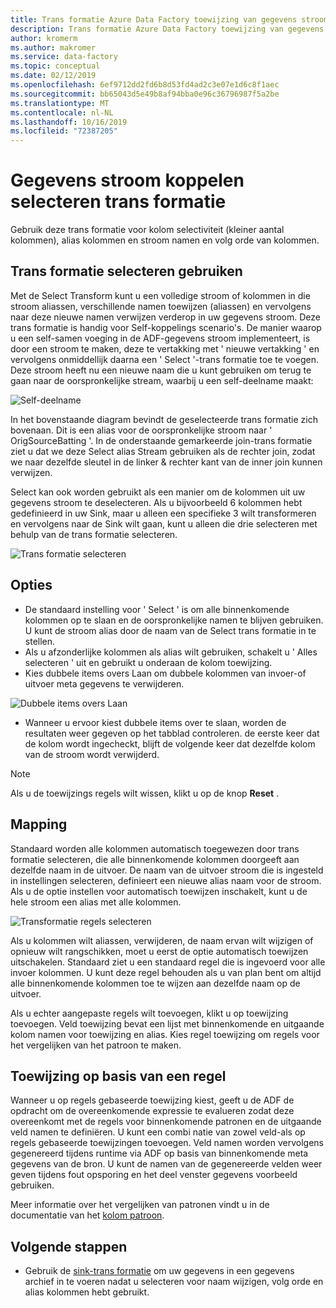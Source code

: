 ```yaml
---
title: Trans formatie Azure Data Factory toewijzing van gegevens stroom selecteren
description: Trans formatie Azure Data Factory toewijzing van gegevens stroom selecteren
author: kromerm
ms.author: makromer
ms.service: data-factory
ms.topic: conceptual
ms.date: 02/12/2019
ms.openlocfilehash: 6ef9712dd2fd6b8d53fd4ad2c3e07e1d6c8f1aec
ms.sourcegitcommit: bb65043d5e49b8af94bba0e96c36796987f5a2be
ms.translationtype: MT
ms.contentlocale: nl-NL
ms.lasthandoff: 10/16/2019
ms.locfileid: "72387205"
---
```

# <a name="mapping-data-flow-select-transformation"></a>Gegevens stroom koppelen selecteren trans formatie


Gebruik deze trans formatie voor kolom selectiviteit (kleiner aantal kolommen), alias kolommen en stroom namen en volg orde van kolommen.

## <a name="how-to-use-select-transformation"></a>Trans formatie selecteren gebruiken
Met de Select Transform kunt u een volledige stroom of kolommen in die stroom aliassen, verschillende namen toewijzen (aliassen) en vervolgens naar deze nieuwe namen verwijzen verderop in uw gegevens stroom. Deze trans formatie is handig voor Self-koppelings scenario's. De manier waarop u een self-samen voeging in de ADF-gegevens stroom implementeert, is door een stroom te maken, deze te vertakking met ' nieuwe vertakking ' en vervolgens onmiddellijk daarna een ' Select '-trans formatie toe te voegen. Deze stroom heeft nu een nieuwe naam die u kunt gebruiken om terug te gaan naar de oorspronkelijke stream, waarbij u een self-deelname maakt:

![Self-deelname](media/data-flow/selfjoin.png "Self-deelname")

In het bovenstaande diagram bevindt de geselecteerde trans formatie zich bovenaan. Dit is een alias voor de oorspronkelijke stroom naar ' OrigSourceBatting '. In de onderstaande gemarkeerde join-trans formatie ziet u dat we deze Select alias Stream gebruiken als de rechter join, zodat we naar dezelfde sleutel in de linker & rechter kant van de inner join kunnen verwijzen.

Select kan ook worden gebruikt als een manier om de kolommen uit uw gegevens stroom te deselecteren. Als u bijvoorbeeld 6 kolommen hebt gedefinieerd in uw Sink, maar u alleen een specifieke 3 wilt transformeren en vervolgens naar de Sink wilt gaan, kunt u alleen die drie selecteren met behulp van de trans formatie selecteren.

![Trans formatie selecteren](media/data-flow/newselect1.png "Alias selecteren")

## <a name="options"></a>Opties
* De standaard instelling voor ' Select ' is om alle binnenkomende kolommen op te slaan en de oorspronkelijke namen te blijven gebruiken. U kunt de stroom alias door de naam van de Select trans formatie in te stellen.
* Als u afzonderlijke kolommen als alias wilt gebruiken, schakelt u ' Alles selecteren ' uit en gebruikt u onderaan de kolom toewijzing.
* Kies dubbele items overs Laan om dubbele kolommen van invoer-of uitvoer meta gegevens te verwijderen.

![Dubbele items overs Laan](media/data-flow/select-skip-dup.png "Dubbele items overs Laan")

* Wanneer u ervoor kiest dubbele items over te slaan, worden de resultaten weer gegeven op het tabblad controleren. de eerste keer dat de kolom wordt ingecheckt, blijft de volgende keer dat dezelfde kolom van de stroom wordt verwijderd.

> [!NOTE]
> Als u de toewijzings regels wilt wissen, klikt u op de knop **Reset** .

## <a name="mapping"></a>Mapping
Standaard worden alle kolommen automatisch toegewezen door trans formatie selecteren, die alle binnenkomende kolommen doorgeeft aan dezelfde naam in de uitvoer. De naam van de uitvoer stroom die is ingesteld in instellingen selecteren, definieert een nieuwe alias naam voor de stroom. Als u de optie instellen voor automatisch toewijzen inschakelt, kunt u de hele stroom een alias met alle kolommen.

![Transformatie regels selecteren](media/data-flow/rule2.png "Toewijzing op basis van een regel")

Als u kolommen wilt aliassen, verwijderen, de naam ervan wilt wijzigen of opnieuw wilt rangschikken, moet u eerst de optie automatisch toewijzen uitschakelen. Standaard ziet u een standaard regel die is ingevoerd voor alle invoer kolommen. U kunt deze regel behouden als u van plan bent om altijd alle binnenkomende kolommen toe te wijzen aan dezelfde naam op de uitvoer.

Als u echter aangepaste regels wilt toevoegen, klikt u op toewijzing toevoegen. Veld toewijzing bevat een lijst met binnenkomende en uitgaande kolom namen voor toewijzing en alias. Kies regel toewijzing om regels voor het vergelijken van het patroon te maken.

## <a name="rule-based-mapping"></a>Toewijzing op basis van een regel
Wanneer u op regels gebaseerde toewijzing kiest, geeft u de ADF de opdracht om de overeenkomende expressie te evalueren zodat deze overeenkomt met de regels voor binnenkomende patronen en de uitgaande veld namen te definiëren. U kunt een combi natie van zowel veld-als op regels gebaseerde toewijzingen toevoegen. Veld namen worden vervolgens gegenereerd tijdens runtime via ADF op basis van binnenkomende meta gegevens van de bron. U kunt de namen van de gegenereerde velden weer geven tijdens fout opsporing en het deel venster gegevens voorbeeld gebruiken.

Meer informatie over het vergelijken van patronen vindt u in de documentatie van het [kolom patroon](concepts-data-flow-column-pattern.md).

## <a name="next-steps"></a>Volgende stappen
* Gebruik de [sink-trans formatie](data-flow-sink.md) om uw gegevens in een gegevens archief in te voeren nadat u selecteren voor naam wijzigen, volg orde en alias kolommen hebt gebruikt.
